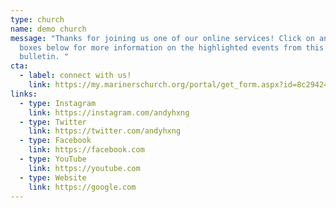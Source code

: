 ```yaml
---
type: church
name: demo church
message: "Thanks for joining us one of our online services! Click on any of the
  boxes below for more information on the highlighted events from this week's
  bulletin. "
cta:
  - label: connect with us!
    link: https://my.marinerschurch.org/portal/get_form.aspx?id=8c294243-114b-4e16-9bb0-d30154484deb
links:
  - type: Instagram
    link: https://instagram.com/andyhxng
  - type: Twitter
    link: https://twitter.com/andyhxng
  - type: Facebook
    link: https://facebook.com
  - type: YouTube
    link: https://youtube.com
  - type: Website
    link: https://google.com
---
```

